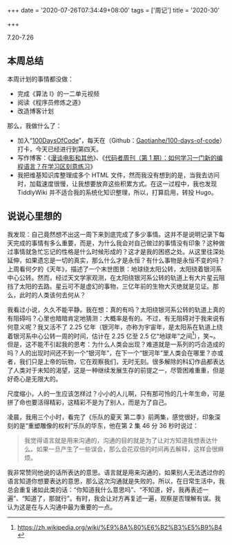 +++
date = '2020-07-26T07:34:49+08:00'
tags = ['周记']
title = '2020-30'

+++

7.20-7.26

## 本周总结

本周计划的事情都没做：

* 完成《算法 I》的一二单元视频
* 阅读《程序员修炼之道》
* 改造博客计划

那么，我做什么了：

* 加入“[100DaysOfCode](https://www.100daysofcode.com/)”，每天在（Github：[Gaotianhe/100-days-of-code](https://github.com/Gaotianhe/100-days-of-code)）打卡，今天已经进行到第四天。
* 写作博客：《[漫谈电影和其他](https://www.yidajiabei.xyz/posts/talk-about-film-and-others/)》、《[代码者周刊（第 1 期）：如何学习一门新的编程语言？在学习区刻意练习](https://www.yidajiabei.xyz/posts/weekly-issue-1/)》
* 我把维基知识库整理成多个 HTML 文件，然而我没有想到的是，当我去访问时，加载速度很慢，让我想要放弃这些积累方式。在这一过程中，我也发现 TiddlyWiki 并不适合我的系统化知识整理，所以，打算启用，转投 Hugo。

## 说说心里想的

我发现：自己竟然想不出这一周下来到底完成了多少事情。这并不是说明记录下每天完成的事情有多么重要，而是，为什么我会对自己做过的事情没有印象？这种做过事情就急忙忘记的性格是什么时候形成的？这才是我的困惑之处。从这里往深处延伸，如果遗忘是一切的真实，那么什么才是永恒？有什么事物是永恒不变的吗？上周看何夕的《天年》，描述了一个末世图景：地球绕太阳公转，太阳绕着银河系中心公转。然而，经过天文学家观测，在太阳绕银河系公转的轨道上有大片星云阻挡了太阳的去路。星云可不是虚幻的事物，三亿年前的生物大灭绝就是见证。那么，此时的人类该何去何从？

我看过小说，久久不能平静。我在想：真的有吗？太阳绕银河系公转的轨道上真的有阻碍吗？心里也暗暗肯定地猜测：大概率是有的。不过，有无阻碍对于我来说有何意义呢？我又活不了 2.25 亿年（银河年，亦称为宇宙年，是太阳系在轨道上绕着银河系中心公转一周的时间，估计在 2.25 亿至 2.5 亿“地球年”之间[^1]），笑~。但是，这不能不引起我的思考：为什么人类会出现？难道就是一系列的巧合造成的吗？人的出现时间还不到一个“银河年”，在下一个“银河年”里人类会在哪里？亦或者，我们只是上帝的玩物，它在观察我们，无时无刻。很多解除的科幻作品都表达了人类对于未知的渴望，这是一种继续发展生存的前提之一，尽管困难重重，但是好奇心是无限大的。

尺度缩小，人的一生应该怎样过？小小的人儿啊，只有那可怜的几十年生命，可是拼了命也要活得精彩，这精彩不是为了别人，而是为了自己。

凌晨，我用三个小时，看完了《乐队的夏天 第二季》前两集，感觉很好，印象深刻的是“重塑雕像的权利”乐队的华东，他在第 2 集 46 分 36 秒时说过：

> 我觉得语言就是用来沟通的，沟通的目的就是为了让对方知道我想表达什么。如果一旦产生了一些误会，那么会花双倍的时间再去解释，这样会很麻烦。

我非常赞同他说的话所表达的意思。语言就是用来沟通的，如果别人无法透过你的语言知道你想要表达的意思，那么这次沟通就是失败的。所以，在日常生活中，我总会重复诸如此类的话：“你知道我什么意思吗”、“不知道，好，我再表述一遍”、“知道了，那就行”。有时，我会让对方再复述一遍，观察是否理解有误。我认为这是在与人沟通中最为重要的一点。

[^1]: https://zh.wikipedia.org/wiki/%E9%8A%80%E6%B2%B3%E5%B9%B4
